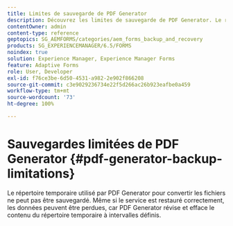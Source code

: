 ```yaml
---
title: Limites de sauvegarde de PDF Generator
description: Découvrez les limites de sauvegarde de PDF Generator. Le répertoire temporaire utilisé par PDF Generator ne peut pas être sauvegardé, car il efface le contenu à des intervalles définis.
contentOwner: admin
content-type: reference
geptopics: SG_AEMFORMS/categories/aem_forms_backup_and_recovery
products: SG_EXPERIENCEMANAGER/6.5/FORMS
noindex: true
solution: Experience Manager, Experience Manager Forms
feature: Adaptive Forms
role: User, Developer
exl-id: f76ce3be-6d50-4531-a982-2e902f866208
source-git-commit: c3e9029236734e22f5d266ac26b923eafbe0a459
workflow-type: tm+mt
source-wordcount: '73'
ht-degree: 100%

---
```


# Sauvegardes limitées de PDF Generator {#pdf-generator-backup-limitations}

Le répertoire temporaire utilisé par PDF Generator pour convertir les fichiers ne peut pas être sauvegardé. Même si le service est restauré correctement, les données peuvent être perdues, car PDF Generator révise et efface le contenu du répertoire temporaire à intervalles définis.
